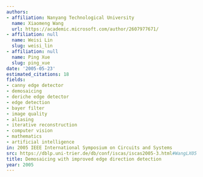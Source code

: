 ```yaml
---
authors:
- affiliation: Nanyang Technological University
  name: Xiaomeng Wang
  url: https://academic.microsoft.com/author/2607977671/
- affiliation: null
  name: Weisi Lin
  slug: weisi_lin
- affiliation: null
  name: Ping Xue
  slug: ping_xue
date: '2005-05-23'
estimated_citations: 18
fields:
- canny edge detector
- demosaicing
- deriche edge detector
- edge detection
- bayer filter
- image quality
- aliasing
- iterative reconstruction
- computer vision
- mathematics
- artificial intelligence
in: 2005 IEEE International Symposium on Circuits and Systems
src: https://dblp.uni-trier.de/db/conf/iscas/iscas2005-3.html#WangLX05
title: Demosaicing with improved edge direction detection
year: 2005
---
```


